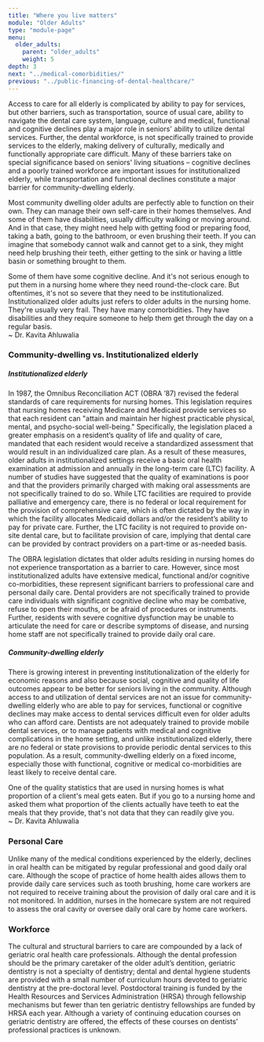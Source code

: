 ```yaml
---
title: "Where you live matters"
module: "Older Adults"
type: "module-page"
menu:
  older_adults:
    parent: "older_adults"
    weight: 5
depth: 3
next: "../medical-comorbidities/"
previous: "../public-financing-of-dental-healthcare/"
---
```

<div class="pageblock"><p>Access to care for all elderly is complicated by ability to pay for services, but other barriers, such as transportation, source of usual care, ability to navigate the dental care system, language, culture and medical, functional and cognitive declines play a major role in seniors' ability to utilize dental services. Further, the dental workforce, is not specifically trained to provide services to the elderly, making delivery of culturally, medically and functionally appropriate care difficult. Many of these barriers take on special significance based on seniors' living situations – cognitive declines and a poorly trained workforce are important issues for institutionalized elderly, while transportation and functional declines constitute a major barrier for community-dwelling elderly.</p>
</div><div class="pageblock large-pullquote">
<div class="pullquote"><p>Most community dwelling older adults are perfectly able to function on their own. They can manage their own self-care in their homes themselves. And some of them have disabilities, usually difficulty walking or moving around. And in that case, they might need help with getting food or preparing food, taking a bath, going to the bathroom, or even brushing their teeth. If you can imagine that somebody cannot walk and cannot get to a sink, they might need help brushing their teeth, either getting to the sink or having a little basin or something brought to them. <p>

<p>Some of them have some cognitive decline. And it's not serious enough to put them in a nursing home where they need round-the-clock care. But oftentimes, it's not so severe that they need to be institutionalized. Institutionalized older adults just refers to older adults in the nursing home. They're usually very frail. They have many comorbidities. They have disabilities and they require someone to help them get through the day on a regular basis.<br />
~ Dr. Kavita Ahluwalia</p></div>
</div><div class="pageblock"><h3>Community-dwelling vs. Institutionalized elderly</h3>
<h5> Institutionalized elderly</h5>
<p>In 1987, the Omnibus Reconciliation ACT (OBRA ’87) revised the federal standards of care requirements for nursing homes. This legislation requires that nursing homes receiving Medicare and Medicaid provide services so that each resident can "attain and maintain her highest practicable physical, mental, and psycho-social well-being." Specifically, the legislation placed a greater emphasis on a resident’s quality of life and quality of care, mandated that each resident would receive a standardized assessment that would result in an individualized care plan. As a result of these measures, older adults in institutionalized settings receive a basic oral health examination at admission and annually in the long-term care (LTC) facility. A number of studies have suggested that the quality of examinations is poor and that the providers primarily charged with making oral assessments are not specifically trained to do so. While LTC facilities are required to provide palliative and emergency care, there is no federal or local requirement for the provision of comprehensive care, which is often dictated by the way in which the facility allocates Medicaid dollars and/or the resident’s ability to pay for private care. Further, the LTC facility is not required to provide on-site dental care, but to facilitate provision of care, implying that dental care can be provided by contract providers on a part-time or as-needed basis.</p>
<p>The OBRA legislation dictates that older adults residing in nursing homes do not experience transportation as a barrier to care. However, since most institutionalized adults have extensive medical, functional and/or cognitive co-morbidities, these represent significant barriers to professional care and personal daily care. Dental providers are not specifically trained to provide care individuals with significant cognitive decline who may be combative, refuse to open their mouths, or be afraid of procedures or instruments. Further, residents with severe cognitive dysfunction may be unable to articulate the need for care or describe symptoms of disease, and nursing home staff are not specifically trained to provide daily oral care.</p>
<h5>Community-dwelling elderly</h5>
<p>There is growing interest in preventing institutionalization of the elderly for economic reasons and also because social, cognitive and quality of life outcomes appear to be better for seniors living in the community. Although access to and utilization of dental services are not an issue for community-dwelling elderly who are able to pay for services, functional or cognitive declines may make access to dental services difficult even for older adults who can afford care. Dentists are not adequately trained to provide mobile dental services, or to manage patients with medical and cognitive complications in the home setting, and unlike institutionalized elderly, there are no federal or state provisions to provide periodic dental services to this population. As a result, community-dwelling elderly on a fixed income, especially those with functional, cognitive or medical co-morbidities are least likely to receive dental care.  </p>
</div><div class="pageblock large-pullquote">
<div class="pullquote"><p>One of the quality statistics that are used in nursing homes is what proportion of a client's meal gets eaten. But if you go to a nursing home and asked them what proportion of the clients actually have teeth to eat the meals that they provide, that's not data that they can readily give you.<br />
~ Dr. Kavita Ahluwalia</p></div>
</div><div class="pageblock"><h3>Personal Care</h3>
<p>Unlike many of the medical conditions experienced by the elderly, declines in oral health can be mitigated by regular professional and good daily oral care. Although the scope of practice of home health aides allows them to provide daily care services such as tooth brushing, home care workers are not required to receive training about the provision of daily oral care and it is not monitored. In addition, nurses in the homecare system are not required to assess the oral cavity or oversee daily oral care by home care workers.</p>
<h3>Workforce</h3>
<p>The cultural and structural barriers to care are compounded by a lack of geriatric oral health care professionals. Although the dental profession should be the primary caretaker of the older adult’s dentition, geriatric dentistry is not a specialty of dentistry; dental and dental hygiene students are provided with a small number of curriculum hours devoted to geriatric dentistry at the pre-doctoral level. Postdoctoral training is funded by the Health Resources and Services Administration (HRSA) through fellowship mechanisms but fewer than ten geriatric dentistry fellowships are funded by HRSA each year. Although a variety of continuing education courses on geriatric dentistry are offered, the effects of these courses on dentists’ professional practices is unknown.    </p>
</div>